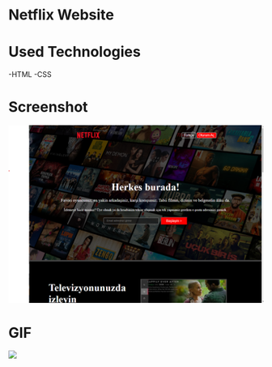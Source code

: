 # Netflix  Website

# Used Technologies

-HTML
-CSS

# Screenshot

![](netflixss.png)

# GIF

![](Netflix.gif)


